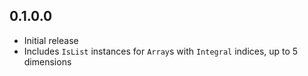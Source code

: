 ## 0.1.0.0

- Initial release
- Includes `IsList` instances for `Array`s with `Integral` indices,
up to 5 dimensions